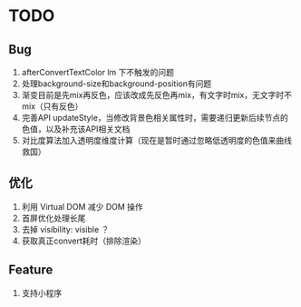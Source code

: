 # TODO

## Bug

1. afterConvertTextColor lm 下不触发的问题
1. 处理background-size和background-position有问题
1. 渐变目前是先mix再反色，应该改成先反色再mix，有文字时mix，无文字时不mix（只有反色）
1. 完善API updateStyle，当修改背景色相关属性时，需要递归更新后续节点的色值，以及补充该API相关文档
1. 对比度算法加入透明度维度计算（现在是暂时通过忽略低透明度的色值来曲线救国）

## 优化

1. 利用 Virtual DOM 减少 DOM 操作
1. 首屏优化处理长尾
1. 去掉 visibility: visible ？
1. 获取真正convert耗时（排除渲染）

## Feature

1. 支持小程序
